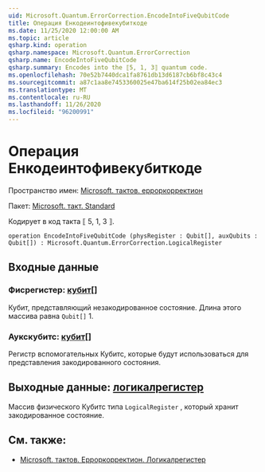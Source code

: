 ```yaml
---
uid: Microsoft.Quantum.ErrorCorrection.EncodeIntoFiveQubitCode
title: Операция Енкодеинтофивекубиткоде
ms.date: 11/25/2020 12:00:00 AM
ms.topic: article
qsharp.kind: operation
qsharp.namespace: Microsoft.Quantum.ErrorCorrection
qsharp.name: EncodeIntoFiveQubitCode
qsharp.summary: Encodes into the ⟦5, 1, 3⟧ quantum code.
ms.openlocfilehash: 70e52b7440dca1fa8761db13d6187cb6bf8c43c4
ms.sourcegitcommit: a87c1aa8e7453360025e47ba614f25b02ea84ec3
ms.translationtype: MT
ms.contentlocale: ru-RU
ms.lasthandoff: 11/26/2020
ms.locfileid: "96200991"
---
```

# <a name="encodeintofivequbitcode-operation"></a>Операция Енкодеинтофивекубиткоде

Пространство имен: [Microsoft. тактов. ерроркорректион](xref:Microsoft.Quantum.ErrorCorrection)

Пакет: [Microsoft. такт. Standard](https://nuget.org/packages/Microsoft.Quantum.Standard)


Кодирует в код такта ⟦ 5, 1, 3 ⟧.

```qsharp
operation EncodeIntoFiveQubitCode (physRegister : Qubit[], auxQubits : Qubit[]) : Microsoft.Quantum.ErrorCorrection.LogicalRegister
```


## <a name="input"></a>Входные данные

### <a name="physregister--qubit"></a>Фисрегистер: [кубит](xref:microsoft.quantum.lang-ref.qubit)[]

Кубит, представляющий незакодированное состояние. Длина этого массива равна `Qubit[]` 1.


### <a name="auxqubits--qubit"></a>Аукскубитс: [кубит](xref:microsoft.quantum.lang-ref.qubit)[]

Регистр вспомогательных Кубитс, которые будут использоваться для представления закодированного состояния.



## <a name="output--logicalregister"></a>Выходные данные: [логикалрегистер](xref:Microsoft.Quantum.ErrorCorrection.LogicalRegister)

Массив физического Кубитс типа `LogicalRegister` , который хранит закодированное состояние.

## <a name="see-also"></a>См. также:

- [Microsoft. тактов. Ерроркорректион. Логикалрегистер](xref:Microsoft.Quantum.ErrorCorrection.LogicalRegister)